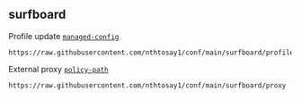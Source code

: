 ## surfboard

Profile update [`managed-config`](https://raw.githubusercontent.com/nthtosay1/conf/main/surfboard/profile)
```
https://raw.githubusercontent.com/nthtosay1/conf/main/surfboard/profile
```

External proxy [`policy-path`](https://raw.githubusercontent.com/nthtosay1/conf/main/surfboard/proxy)
```
https://raw.githubusercontent.com/nthtosay1/conf/main/surfboard/proxy
```
